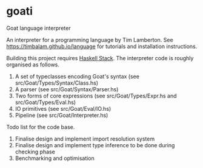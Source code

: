 # goati
Goat language interpreter

An interpreter for a programming language by Tim Lamberton. See https://timbalam.github.io/language for tutorials and installation instructions.

Building this project requires [Haskell Stack](https://docs.haskellstack.org/en/stable/). The interpreter code is roughly organised as follows.
1. A set of typeclasses encoding Goat's syntax (see src/Goat/Types/Syntax/Class.hs)
2. A parser (see src/Goat/Syntax/Parser.hs)
3. Two forms of core expressions (see src/Goat/Types/Expr.hs and src/Goat/Types/Eval.hs)
4. IO primitives (see src/Goat/Eval/IO.hs)
5. Pipeline (see src/Goat/Interpreter.hs)

Todo list for the code base.
1. Finalise design and implement import resolution system
1. Finalise design and implement type inference to be done during checking phase
2. Benchmarking and optimisation
